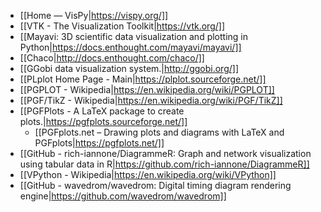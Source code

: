 - [[Home — VisPy|https://vispy.org/]]
- [[VTK - The Visualization Toolkit|https://vtk.org/]]
- [[Mayavi: 3D scientific data visualization and plotting in Python|https://docs.enthought.com/mayavi/mayavi/]]
- [[Chaco|http://docs.enthought.com/chaco/]]
- [[GGobi data visualization system.|http://ggobi.org/]]
- [[PLplot Home Page - Main|https://plplot.sourceforge.net/]]
- [[PGPLOT - Wikipedia|https://en.wikipedia.org/wiki/PGPLOT]]
- [[PGF/TikZ - Wikipedia|https://en.wikipedia.org/wiki/PGF/TikZ]]
- [[PGFPlots - A LaTeX package to create plots.|https://pgfplots.sourceforge.net/]]
    * [[PGFplots.net – Drawing plots and diagrams with LaTeX and PGFplots|https://pgfplots.net/]]
- [[GitHub - rich-iannone/DiagrammeR: Graph and network visualization using tabular data in R|https://github.com/rich-iannone/DiagrammeR]]
- [[VPython - Wikipedia|https://en.wikipedia.org/wiki/VPython]]
- [[GitHub - wavedrom/wavedrom: Digital timing diagram rendering engine|https://github.com/wavedrom/wavedrom]]
